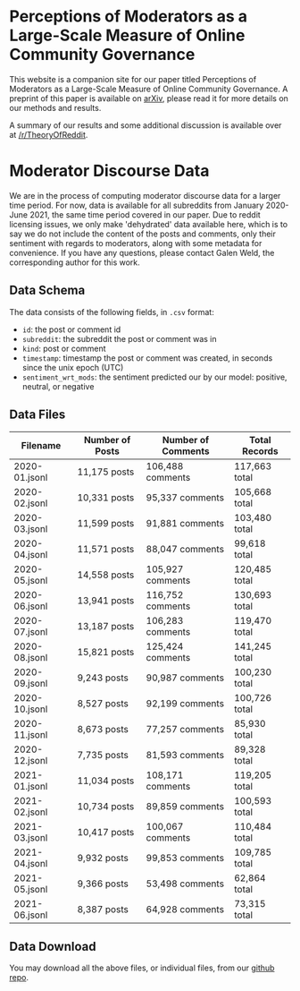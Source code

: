 # Perceptions of Moderators as a Large-Scale Measure of Online Community Governance

This website is a companion site for our paper titled Perceptions of Moderators as a Large-Scale Measure of Online Community Governance. A preprint of this paper is available on [arXiv](https://arxiv.org/abs/2401.16610), please read it for more details on our methods and results.

A summary of our results and some additional discussion is available over at [/r/TheoryOfReddit](https://www.reddit.com/r/TheoryOfReddit/comments/1ary8x8/identifying_promising_moderation_strategies/).

# Moderator Discourse Data

We are in the process of computing moderator discourse data for a larger time period. For now, data is available for all subreddits from January 2020-June 2021, the same time period covered in our paper. Due to reddit licensing issues, we only make 'dehydrated' data available here, which is to say we do not include the content of the posts and comments, only their sentiment with regards to moderators, along with some metadata for convenience. If you have any questions, please contact Galen Weld, the corresponding author for this work.

## Data Schema

The data consists of the following fields, in `.csv` format:
- `id`: the post or comment id
- `subreddit`: the subreddit the post or comment was in
- `kind`: post or comment
- `timestamp`: timestamp the post or comment was created, in seconds since the unix epoch (UTC)
- `sentiment_wrt_mods`: the sentiment predicted our by our model: positive, neutral, or negative

## Data Files
| Filename      | Number of Posts | Number of Comments | Total Records |
|---------------|-----------------|--------------------|---------------|
| 2020-01.jsonl | 11,175 posts    | 106,488 comments   | 117,663 total |
| 2020-02.jsonl | 10,331 posts    | 95,337 comments    | 105,668 total |
| 2020-03.jsonl | 11,599 posts    | 91,881 comments    | 103,480 total |
| 2020-04.jsonl | 11,571 posts    | 88,047 comments    | 99,618 total  |
| 2020-05.jsonl | 14,558 posts    | 105,927 comments   | 120,485 total |
| 2020-06.jsonl | 13,941 posts    | 116,752 comments   | 130,693 total |
| 2020-07.jsonl | 13,187 posts    | 106,283 comments   | 119,470 total |
| 2020-08.jsonl | 15,821 posts    | 125,424 comments   | 141,245 total |
| 2020-09.jsonl | 9,243 posts     | 90,987 comments    | 100,230 total |
| 2020-10.jsonl | 8,527 posts     | 92,199 comments    | 100,726 total |
| 2020-11.jsonl | 8,673 posts     | 77,257 comments    | 85,930 total  |
| 2020-12.jsonl | 7,735 posts     | 81,593 comments    | 89,328 total  |
| 2021-01.jsonl | 11,034 posts    | 108,171 comments   | 119,205 total |
| 2021-02.jsonl | 10,734 posts    | 89,859 comments    | 100,593 total |
| 2021-03.jsonl | 10,417 posts    | 100,067 comments   | 110,484 total |
| 2021-04.jsonl | 9,932 posts     | 99,853 comments    | 109,785 total |
| 2021-05.jsonl | 9,366 posts     | 53,498 comments    | 62,864 total  |
| 2021-06.jsonl | 8,387 posts     | 64,928 comments    | 73,315 total  |

## Data Download
You may download all the above files, or individual files, from our [github repo](https://github.com/behavioral-data/moderator_discourse_public).
